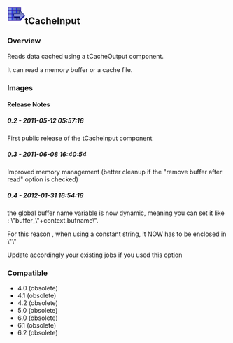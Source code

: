 ## <img src='./logo.jpg' width='40' height='40'>tCacheInput

### Overview
Reads data cached using a tCacheOutput component.

It can read a memory buffer or a cache file.
### Images




#### Release Notes

##### 0.2 - 2011-05-12 05:57:16
First public release of the tCacheInput component
##### 0.3 - 2011-06-08 16:40:54
Improved memory management (better cleanup if the "remove buffer after read" option is checked)
##### 0.4 - 2012-01-31 16:54:16
the global buffer name variable is now dynamic, meaning you can set it like : \\"buffer_\\"+context.bufname\\". 

For this reason , when using a constant string, it NOW has to be enclosed in \\"\\"

Update accordingly your existing jobs if you used this option

### Compatible
 -  4.0 (obsolete)
 -   4.1 (obsolete)
 -   4.2 (obsolete)
 -   5.0 (obsolete)
 -   6.0 (obsolete)
 -   6.1 (obsolete)
 -   6.2 (obsolete)